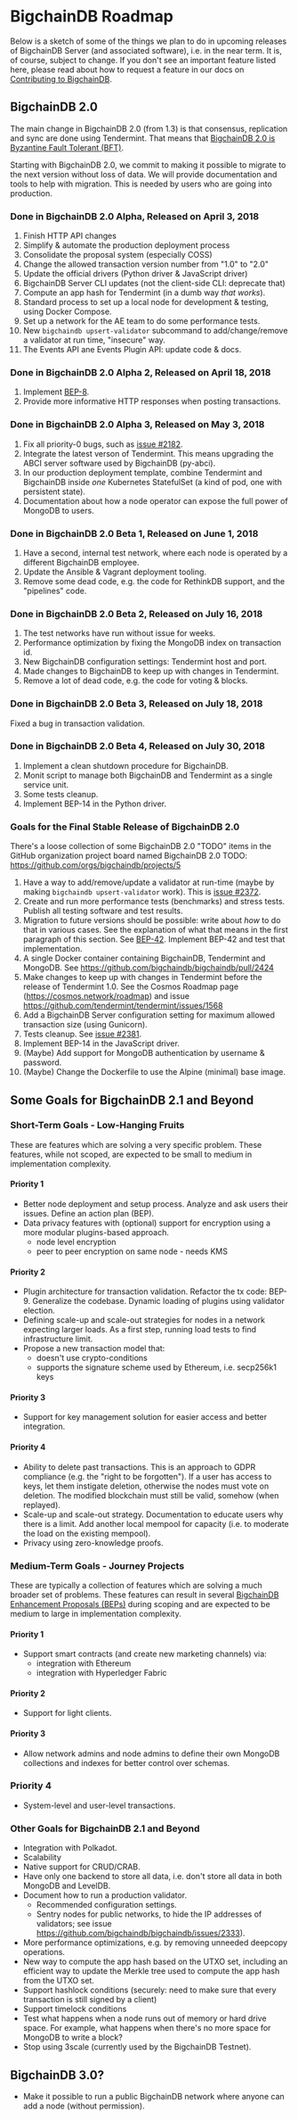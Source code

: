 # BigchainDB Roadmap

Below is a sketch of some of the things we plan to do in upcoming releases of BigchainDB Server (and associated software), i.e. in the near term. It is, of course, subject to change. If you don't see an important feature listed here, please read about how to request a feature in our docs on [Contributing to BigchainDB](https://docs.bigchaindb.com/projects/contributing/en/latest/index.html).

## BigchainDB 2.0

The main change in BigchainDB 2.0 (from 1.3) is that consensus, replication and sync are done using Tendermint. That means that [BigchainDB 2.0 is Byzantine Fault Tolerant (BFT)](https://blog.bigchaindb.com/bigchaindb-2-0-is-byzantine-fault-tolerant-5ffdac96bc44).

Starting with BigchainDB 2.0, we commit to making it possible to migrate to the next version without loss of data. We will provide documentation and tools to help with migration. This is needed by users who are going into production.

### Done in BigchainDB 2.0 Alpha, Released on April 3, 2018

1. Finish HTTP API changes
1. Simplify & automate the production deployment process
1. Consolidate the proposal system (especially COSS)
1. Change the allowed transaction version number from "1.0" to "2.0"
1. Update the official drivers (Python driver & JavaScript driver)
1. BigchainDB Server CLI updates (not the client-side CLI: deprecate that)
1. Compute an app hash for Tendermint (in a dumb way _that works_).
1. Standard process to set up a local node for development & testing, using Docker Compose.
1. Set up a network for the AE team to do some performance tests.
1. New `bigchaindb upsert-validator` subcommand to add/change/remove a validator at run time, "insecure" way.
1. The Events API ane Events Plugin API: update code & docs.

### Done in BigchainDB 2.0 Alpha 2, Released on April 18, 2018

1. Implement [BEP-8](https://github.com/bigchaindb/BEPs/tree/master/8).
1. Provide more informative HTTP responses when posting transactions.

### Done in BigchainDB 2.0 Alpha 3, Released on May 3, 2018

1. Fix all priority-0 bugs, such as [issue #2182](https://github.com/bigchaindb/bigchaindb/issues/2182).
1. Integrate the latest verson of Tendermint. This means upgrading the ABCI server software used by BigchainDB (py-abci).
1. In our production deployment template, combine Tendermint and BigchainDB inside _one_ Kubernetes StatefulSet (a kind of pod, one with persistent state).
1. Documentation about how a node operator can expose the full power of MongoDB to users.

### Done in BigchainDB 2.0 Beta 1, Released on June 1, 2018

1. Have a second, internal test network, where each node is operated by a different BigchainDB employee.
1. Update the Ansible & Vagrant deployment tooling.
1. Remove some dead code, e.g. the code for RethinkDB support, and the "pipelines" code.

### Done in BigchainDB 2.0 Beta 2, Released on July 16, 2018

1. The test networks have run without issue for weeks.
1. Performance optimization by fixing the MongoDB index on transaction id.
1. New BigchainDB configuration settings: Tendermint host and port.
1. Made changes to BigchainDB to keep up with changes in Tendermint.
1. Remove a lot of dead code, e.g. the code for voting & blocks.

### Done in BigchainDB 2.0 Beta 3, Released on July 18, 2018

Fixed a bug in transaction validation.

### Done in BigchainDB 2.0 Beta 4, Released on July 30, 2018

1. Implement a clean shutdown procedure for BigchainDB.
1. Monit script to manage both BigchainDB and Tendermint as a single service unit.
1. Some tests cleanup.
1. Implement BEP-14 in the Python driver.

### Goals for the Final Stable Release of BigchainDB 2.0

There's a loose collection of some BigchainDB 2.0 "TODO" items in the GitHub organization project board named BigchainDB 2.0 TODO: https://github.com/orgs/bigchaindb/projects/5

1. Have a way to add/remove/update a validator at run-time (maybe by making `bigchaindb upsert-validator` work). This is [issue #2372](https://github.com/bigchaindb/bigchaindb/issues/2372).
1. Create and run more performance tests (benchmarks) and stress tests. Publish all testing software and test results.
1. Migration to future versions should be possible: write about _how_ to do that in various cases. See the explanation of what that means in the first paragraph of this section. See [BEP-42](https://github.com/bigchaindb/BEPs/tree/master/42). Implement BEP-42 and test that implementation.
1. A single Docker container containing BigchainDB, Tendermint and MongoDB. See https://github.com/bigchaindb/bigchaindb/pull/2424
1. Make changes to keep up with changes in Tendermint before the release of Tendermint 1.0. See the Cosmos Roadmap page (https://cosmos.network/roadmap) and issue https://github.com/tendermint/tendermint/issues/1568
1. Add a BigchainDB Server configuration setting for maximum allowed transaction size (using Gunicorn).
1. Tests cleanup. See [issue #2381](https://github.com/bigchaindb/bigchaindb/issues/2381).
1. Implement BEP-14 in the JavaScript driver.
1. (Maybe) Add support for MongoDB authentication by username & password.
1. (Maybe) Change the Dockerfile to use the Alpine (minimal) base image.

## Some Goals for BigchainDB 2.1 and Beyond

### Short-Term Goals - Low-Hanging Fruits

These are features which are solving a very specific problem. These features, while not scoped, are expected to be small to medium in implementation complexity.

#### Priority 1

- Better node deployment and setup process. Analyze and ask users their issues. Define an action plan (BEP).
- Data privacy features with (optional) support for encryption using a more modular plugins-based approach.
  - node level encryption
  - peer to peer encryption on same node - needs KMS

#### Priority 2

- Plugin architecture for transaction validation. Refactor the tx code: BEP-9. Generalize the codebase. Dynamic loading of plugins using validator election.
- Defining scale-up and scale-out strategies for nodes in a network expecting larger loads. As a first step, running load tests to find infrastructure limit.
- Propose a new transaction model that:
  - doesn't use crypto-conditions
  - supports the signature scheme used by Ethereum, i.e. secp256k1 keys

#### Priority 3

- Support for key management solution for easier access and better integration.

#### Priority 4

- Ability to delete past transactions. This is an approach to GDPR compliance (e.g. the "right to be forgotten"). If a user has access to keys, let them instigate deletion, otherwise the nodes must vote on deletion. The modified blockchain must still be valid, somehow (when replayed).
- Scale-up and scale-out strategy. Documentation to educate users why there is a limit. Add another local mempool for capacity (i.e. to moderate the load on the existing mempool).
- Privacy using zero-knowledge proofs.

### Medium-Term Goals - Journey Projects

These are typically a collection of features which are solving a much broader set of problems. These features can result in several [BigchainDB Enhancement Proposals (BEPs)](https://github.com/bigchaindb/BEPs) during scoping and are expected to be medium to large in implementation complexity.

#### Priority 1

- Support smart contracts (and create new marketing channels) via:
  - integration with Ethereum
  - integration with Hyperledger Fabric

#### Priority 2

- Support for light clients.

#### Priority 3

- Allow network admins and node admins to define their own MongoDB collections and indexes for better control over schemas.

### Priority 4

- System-level and user-level transactions.

### Other Goals for BigchainDB 2.1 and Beyond

- Integration with Polkadot.
- Scalability
- Native support for CRUD/CRAB.
- Have only one backend to store all data, i.e. don't store all data in both MongoDB and LevelDB.
- Document how to run a production validator.
  - Recommended configuration settings.
  - Sentry nodes for public networks, to hide the IP addresses of validators; see issue https://github.com/bigchaindb/bigchaindb/issues/2333).
- More performance optimizations, e.g. by removing unneeded deepcopy operations.
- New way to compute the app hash based on the UTXO set, including an efficient way to update the Merkle tree used to compute the app hash from the UTXO set.
- Support hashlock conditions (securely: need to make sure that every transaction is still signed by a client)
- Support timelock conditions
- Test what happens when a node runs out of memory or hard drive space. For example, what happens when there's no more space for MongoDB to write a block?
- Stop using 3scale (currently used by the BigchainDB Testnet).

## BigchainDB 3.0?

- Make it possible to run a public BigchainDB network where anyone can add a node (without permission).

